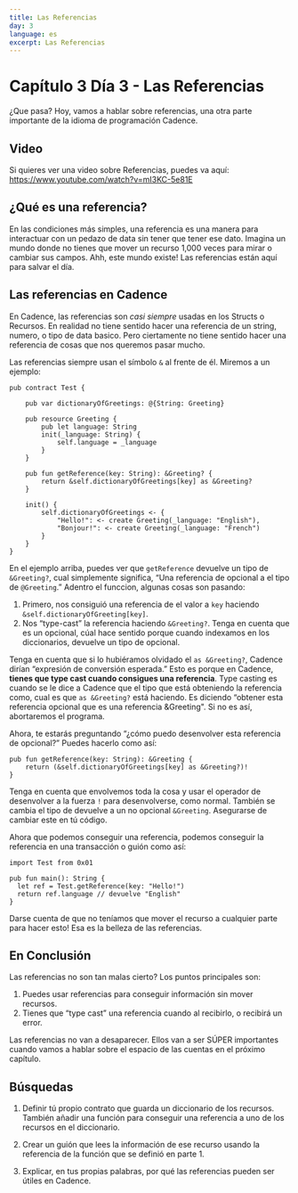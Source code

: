 ```yaml
---
title: Las Referencias
day: 3
language: es
excerpt: Las Referencias
---
```


# Capítulo 3 Día 3 - Las Referencias

¿Que pasa? Hoy, vamos a hablar sobre referencias, una otra parte importante de la idioma de programación Cadence.

## Video

Si quieres ver una video sobre Referencias, puedes va aquí: https://www.youtube.com/watch?v=mI3KC-5e81E

## ¿Qué es una referencia?

En las condiciones más simples, una referencia es una manera para interactuar con un pedazo de data sin tener que tener ese dato. Imagina un mundo donde no tienes que mover un recurso 1,000 veces para mirar o cambiar sus campos. Ahh, este mundo existe! Las referencias están aquí para salvar el día.

## Las referencias en Cadence

En Cadence, las referencias son _casi siempre_ usadas en los Structs o Recursos. En realidad no tiene sentido hacer una referencia de un string, numero, o tipo de data basico. Pero ciertamente no tiene sentido hacer una referencia de cosas que nos queremos pasar mucho.

Las referencias siempre usan el símbolo `&` al frente de él. Miremos a un ejemplo:

```cadence
pub contract Test {

    pub var dictionaryOfGreetings: @{String: Greeting}

    pub resource Greeting {
        pub let language: String
        init(_language: String) {
            self.language = _language
        }
    }

    pub fun getReference(key: String): &Greeting? {
        return &self.dictionaryOfGreetings[key] as &Greeting?
    }

    init() {
        self.dictionaryOfGreetings <- {
            "Hello!": <- create Greeting(_language: "English"),
            "Bonjour!": <- create Greeting(_language: "French")
        }
    }
}
```

En el ejemplo arriba, puedes ver que `getReference` devuelve un tipo de `&Greeting?`, cual simplemente significa, “Una referencia de opcional a el tipo de `@Greeting`.” Adentro el funccion, algunas cosas son pasando:

1. Primero, nos consiguió una referencia de el valor a `key` haciendo `&self.dictionaryOfGreeting[key]`.
2. Nos “type-cast” la referencia haciendo `&Greeting?`. Tenga en cuenta que es un opcional, cúal hace sentido porque cuando indexamos en los diccionarios, devuelve un tipo de opcional.

Tenga en cuenta que si lo hubiéramos olvidado el `as &Greeting?`, Cadence dirían “expresión de conversión esperada.” Esto es porque en Cadence, **tienes que type cast cuando consigues una referencia**. Type casting es cuando se le dice a Cadence que el tipo que está obteniendo la referencia como, cual es que `as &Greeting?` está haciendo. Es diciendo “obtener esta referencia opcional que es una referencia &Greeting". Si no es así, abortaremos el programa.

Ahora, te estarás preguntando “¿cómo puedo desenvolver esta referencia de opcional?” Puedes hacerlo como así:

```cadence
pub fun getReference(key: String): &Greeting {
    return (&self.dictionaryOfGreetings[key] as &Greeting?)!
}
```

Tenga en cuenta que envolvemos toda la cosa y usar el operador de desenvolver a la fuerza `!` para desenvolverse, como normal. También se cambia el tipo de devuelve a un no opcional `&Greeting`. Asegurarse de cambiar este en tú código.

Ahora que podemos conseguir una referencia, podemos conseguir la referencia en una transacción o guión como así:

```cadence
import Test from 0x01

pub fun main(): String {
  let ref = Test.getReference(key: "Hello!")
  return ref.language // devuelve "English"
}
```

Darse cuenta de que no teníamos que mover el recurso a cualquier parte para hacer esto! Esa es la belleza de las referencias.

## En Conclusión

Las referencias no son tan malas cierto? Los puntos principales son:

1. Puedes usar referencias para conseguir información sin mover recursos.
2. Tienes que “type cast” una referencia cuando al recibirlo, o recibirá un error.

Las referencias no van a desaparecer. Ellos van a ser SÚPER importantes cuando vamos a hablar sobre el espacio de las cuentas en el próximo capítulo.

## Búsquedas

1. Definir tú propio contrato que guarda un diccionario de los recursos. También añadir una función para conseguir una referencia a uno de los recursos en el diccionario.

2. Crear un guión que lees la información de ese recurso usando la referencia de la función que se definió en parte 1.

3. Explicar, en tus propias palabras, por qué las referencias pueden ser útiles en Cadence.
